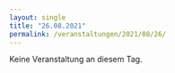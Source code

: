 ```yaml
---
layout: single
title: "26.08.2021"
permalink: /veranstaltungen/2021/08/26/
---
```


Keine Veranstaltung an diesem Tag.
